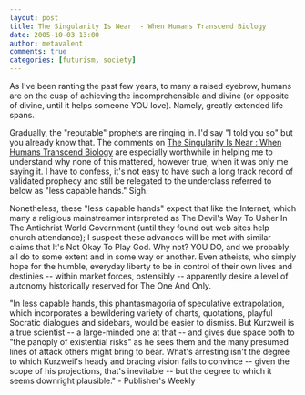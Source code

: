 ```yaml
---
layout: post
title: The Singularity Is Near  - When Humans Transcend Biology
date: 2005-10-03 13:00
author: metavalent
comments: true
categories: [futurism, society]
---
```

As I've been ranting the past few years, to many a raised eyebrow, humans are on the cusp of achieving the incomprehensible and divine (or opposite of divine, until it helps someone YOU love).  Namely, greatly extended life spans.  

Gradually, the "reputable" prophets are ringing in. I'd say "I told you so" but you already know that. The comments on <a href="http://www.amazon.com/exec/obidos/tg/detail/-/0670033847/ref=reg_hu-wl_item-added/002-4187315-8810460?%5Fencoding=UTF8&amp;v=glance">The Singularity Is Near : When Humans Transcend Biology</a> are especially worthwhile in helping me to understand why none of this mattered, however true, when it was only me saying it. I have to confess, it's not easy to have such a long track record of validated prophecy and still be relegated to the underclass referred to below as "less capable hands."  Sigh.

Nonetheless, these "less capable hands" expect that like the Internet, which many a religious mainstreamer interpreted as The Devil's Way To Usher In The Antichrist World Government (until they found out web sites help church attendance); I suspect these advances will be met with similar claims that It's Not Okay To Play God.  Why not?  YOU DO, and we probably all do to some extent and in some way or another.  Even atheists, who simply hope for the humble, everyday liberty to be in control of their own lives and destinies -- within market forces, ostensibly -- apparently desire a level of autonomy historically reserved for The One And Only.

"In less capable hands, this phantasmagoria of speculative extrapolation, which incorporates a bewildering variety of charts, quotations, playful Socratic dialogues and sidebars, would be easier to dismiss. But Kurzweil is a true scientist -- a large-minded one at that -- and gives due space both to "the panoply of existential risks" as he sees them and the many presumed lines of attack others might bring to bear. What's arresting isn't the degree to which Kurzweil's heady and bracing vision fails to convince -- given the scope of his projections, that's inevitable -- but the degree to which it seems downright plausible." - Publisher's Weekly
